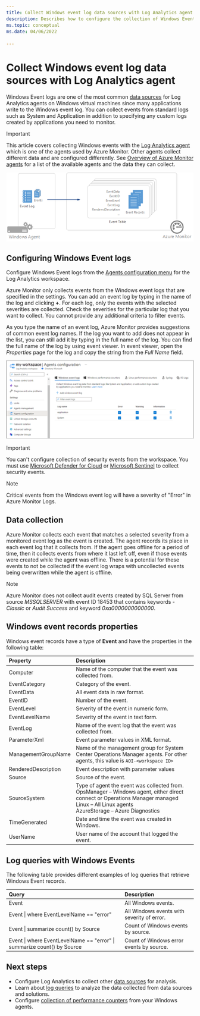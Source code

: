 ```yaml
---
title: Collect Windows event log data sources with Log Analytics agent in Azure Monitor
description: Describes how to configure the collection of Windows Event logs by Azure Monitor and details of the records they create.
ms.topic: conceptual
ms.date: 04/06/2022

---
```


# Collect Windows event log data sources with Log Analytics agent
Windows Event logs are one of the most common [data sources](../agents/agent-data-sources.md) for Log Analytics agents on Windows virtual machines since many applications write to the Windows event log.  You can collect events from standard logs such as System and Application in addition to specifying any custom logs created by applications you need to monitor.

> [!IMPORTANT]
> This article covers collecting Windows events with the [Log Analytics agent](./log-analytics-agent.md) which is one of the agents used by Azure Monitor. Other agents collect different data and are configured differently. See [Overview of Azure Monitor agents](../agents/agents-overview.md) for a list of the available agents and the data they can collect.

![Windows Events](media/data-sources-windows-events/overview.png)     

## Configuring Windows Event logs
Configure Windows Event logs from the [Agents configuration menu](../agents/agent-data-sources.md#configuring-data-sources) for the Log Analytics workspace.

Azure Monitor only collects events from the Windows event logs that are specified in the settings.  You can add an event log by typing in the name of the log and clicking **+**.  For each log, only the events with the selected severities are collected.  Check the severities for the particular log that you want to collect.  You cannot provide any additional criteria to filter events.

As you type the name of an event log, Azure Monitor provides suggestions of common event log names. If the log you want to add does not appear in the list, you can still add it by typing in the full name of the log. You can find the full name of the log by using event viewer. In event viewer, open the *Properties* page for the log and copy the string from the *Full Name* field.

[![Configure Windows events](media/data-sources-windows-events/configure.png)](media/data-sources-windows-events/configure.png#lightbox)

> [!IMPORTANT]
> You can't configure collection of security events from the workspace. You must use [Microsoft Defender for Cloud](../../security-center/security-center-enable-data-collection.md) or [Microsoft Sentinel](../../sentinel/connect-windows-security-events.md) to collect security events.


> [!NOTE]
> Critical events from the Windows event log will have a severity of "Error" in Azure Monitor Logs.

## Data collection
Azure Monitor collects each event that matches a selected severity from a monitored event log as the event is created.  The agent records its place in each event log that it collects from.  If the agent goes offline for a period of time, then it collects events from where it last left off, even if those events were created while the agent was offline.  There is a potential for these events to not be collected if the event log wraps with uncollected events being overwritten while the agent is offline.

>[!NOTE]
>Azure Monitor does not collect audit events created by SQL Server from source *MSSQLSERVER* with event ID 18453 that contains keywords - *Classic* or *Audit Success* and keyword *0xa0000000000000*.
>

## Windows event records properties
Windows event records have a type of **Event** and have the properties in the following table:

| Property | Description |
|:--- |:--- |
| Computer |Name of the computer that the event was collected from. |
| EventCategory |Category of the event. |
| EventData |All event data in raw format. |
| EventID |Number of the event. |
| EventLevel |Severity of the event in numeric form. |
| EventLevelName |Severity of the event in text form. |
| EventLog |Name of the event log that the event was collected from. |
| ParameterXml |Event parameter values in XML format. |
| ManagementGroupName |Name of the management group for System Center Operations Manager agents.  For other agents, this value is `AOI-<workspace ID>` |
| RenderedDescription |Event description with parameter values |
| Source |Source of the event. |
| SourceSystem |Type of agent the event was collected from. <br> OpsManager – Windows agent, either direct connect or Operations Manager managed <br> Linux – All Linux agents  <br> AzureStorage – Azure Diagnostics |
| TimeGenerated |Date and time the event was created in Windows. |
| UserName |User name of the account that logged the event. |

## Log queries with Windows Events
The following table provides different examples of log queries that retrieve Windows Event records.

| Query | Description |
|:---|:---|
| Event |All Windows events. |
| Event &#124; where EventLevelName == "error" |All Windows events with severity of error. |
| Event &#124; summarize count() by Source |Count of Windows events by source. |
| Event &#124; where EventLevelName == "error" &#124; summarize count() by Source |Count of Windows error events by source. |


## Next steps
* Configure Log Analytics to collect other [data sources](../agents/agent-data-sources.md) for analysis.
* Learn about [log queries](../logs/log-query-overview.md) to analyze the data collected from data sources and solutions.  
* Configure [collection of performance counters](data-sources-performance-counters.md) from your Windows agents.
